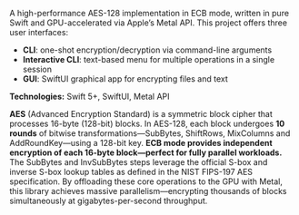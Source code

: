 A high-performance AES-128 implementation in ECB mode, written in pure Swift and GPU-accelerated via Apple’s Metal API. This project offers three user interfaces:

- **CLI**: one-shot encryption/decryption via command-line arguments  
- **Interactive CLI**: text-based menu for multiple operations in a single session  
- **GUI**: SwiftUI graphical app for encrypting files and text  

**Technologies:** Swift 5+, SwiftUI, Metal API

**AES** (Advanced Encryption Standard) is a symmetric block cipher that processes 16-byte (128-bit) blocks. In AES-128, each block undergoes **10 rounds** of bitwise transformations—SubBytes, ShiftRows, MixColumns and AddRoundKey—using a 128-bit key. **ECB mode provides independent encryption of each 16-byte block—perfect for fully parallel workloads.** The SubBytes and InvSubBytes steps leverage the official S-box and inverse S-box lookup tables as defined in the NIST FIPS-197 AES specification. By offloading these core operations to the GPU with Metal, this library achieves massive parallelism—encrypting thousands of blocks simultaneously at gigabytes-per-second throughput.  


